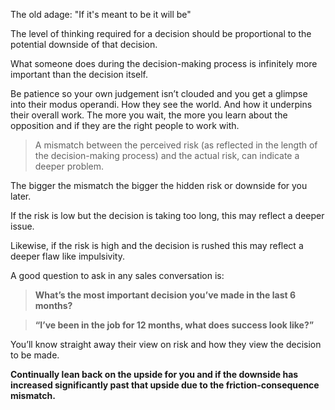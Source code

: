 The old adage: "If it's meant to be it will be"

The level of thinking required for a decision should be proportional to the potential downside of that decision.

What someone does during the decision-making process is infinitely more important than the decision itself.

Be patience so your own judgement isn’t clouded and you get a glimpse into their modus operandi. How they see the world. And how it underpins their overall work. The more you wait, the more you learn about the opposition and if they are the right people to work with.

> A mismatch between the perceived risk (as reflected in the length of the decision-making process) and the actual risk, can indicate a deeper problem.

The bigger the mismatch the bigger the hidden risk or downside for you later.

If the risk is low but the decision is taking too long, this may reflect a deeper issue.

Likewise, if the risk is high and the decision is rushed this may reflect a deeper flaw like impulsivity.

A good question to ask in any sales conversation is:

> **What’s the most important decision you’ve made in the last 6 months?**

> **“I’ve been in the job for 12 months, what does success look like?”**

You’ll know straight away their view on risk and how they view the decision to be made.

**Continually lean back on the upside for you and if the downside has increased significantly past that upside due to the friction-consequence mismatch.**